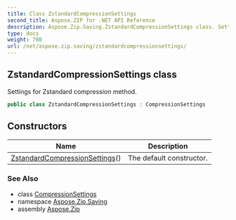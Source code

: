 ```yaml
---
title: Class ZstandardCompressionSettings
second_title: Aspose.ZIP for .NET API Reference
description: Aspose.Zip.Saving.ZstandardCompressionSettings class. Settings for Zstandard compression method
type: docs
weight: 780
url: /net/aspose.zip.saving/zstandardcompressionsettings/
---
```

## ZstandardCompressionSettings class

Settings for Zstandard compression method.

```csharp
public class ZstandardCompressionSettings : CompressionSettings
```

## Constructors

| Name | Description |
| --- | --- |
| [ZstandardCompressionSettings](zstandardcompressionsettings/)() | The default constructor. |

### See Also

* class [CompressionSettings](../compressionsettings/)
* namespace [Aspose.Zip.Saving](../../aspose.zip.saving/)
* assembly [Aspose.Zip](../../)


